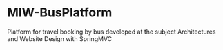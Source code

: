 # MIW-BusPlatform
Platform for travel booking by bus developed at the subject Architectures and Website Design with SpringMVC
